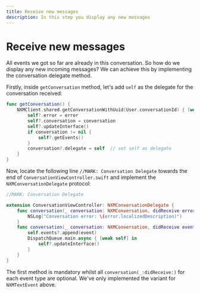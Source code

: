 ```yaml
---
title: Receive new messages
description: In this step you display any new messages
---
```


# Receive new messages

All events we got so far are already in this conversation. So how do we display any new incoming messages? We can achieve this by implementing the conversation delegate method.

Firstly, inside `getConversation` method, let's add `self` as the delegate for the conversation received:

```swift
func getConversation() {
    NXMClient.shared.getConversationWithUuid(User.conversationId) { [weak self] (error, conversation) in
        self?.error = error
        self?.conversation = conversation
        self?.updateInterface()
        if conversation != nil {
            self?.getEvents()
        }
        conversation?.delegate = self  // set self as delegate
    }
}
```

Now, locate the following line `//MARK: Conversation Delegate` towards the end of `ConversationViewController.swift` and implement the `NXMConversationDelegate` protocol:

```swift
//MARK: Conversation Delegate

extension ConversationViewController: NXMConversationDelegate {
    func conversation(_ conversation: NXMConversation, didReceive error: Error) {
        NSLog("Conversation error: \(error.localizedDescription)")
    }
    func conversation(_ conversation: NXMConversation, didReceive event: NXMTextEvent) {
        self.events?.append(event)
        DispatchQueue.main.async { [weak self] in
            self?.updateInterface()
        }
    }
}
```

The first method is mandatory whilst all `conversation(_:didReceive:)` for each event type are optional. We've only implemented the variant for `NXMTextEvent` above.

